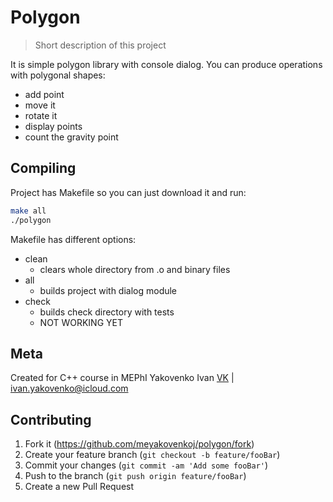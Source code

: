 # Polygon

> Short description of this project

It is simple polygon library with console dialog.
You can produce operations with polygonal shapes:
- add point
- move it
- rotate it
- display points
- count the gravity point

## Compiling

Project has Makefile so you can just download it and run:

```sh
make all
./polygon
```

Makefile has different options:
* clean
    * clears whole directory from .o and binary files
* all
    * builds project with dialog module
* check
    * builds check directory with tests
    * NOT WORKING YET

## Meta

Created for C++ course in MEPhI
Yakovenko Ivan [VK](https://vk.com/meyakovenkoj) | ivan.yakovenko@icloud.com

## Contributing

1. Fork it (<https://github.com/meyakovenkoj/polygon/fork>)
2. Create your feature branch (`git checkout -b feature/fooBar`)
3. Commit your changes (`git commit -am 'Add some fooBar'`)
4. Push to the branch (`git push origin feature/fooBar`)
5. Create a new Pull Request